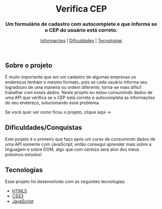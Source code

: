 <h1 align="center"> Verifica CEP </h1>

<h3 align="center"> Um formulário de cadastro com autocomplete e que informa se o CEP do usuário está correto.</h3>

<p align="center"> 
<a href="#about">Informações</a> | <a href="dif">Dificuldades</a> | <a href="#techs">Tecnologias</a>
</p>

<br>

<h2 id="about">Sobre o projeto</h2>
É muito importante que em um cadastro de algumas empresas os endereços tenham o mesmo formato, pois se cada usuário informa seu logradouro de uma maneira ou ordem diferente, torna-se mais difícil trabalhar com esses dados. 
Neste projeto eu estou consumindo dados de uma API que verifica se o CEP está correto e autocompleta as informações do seu endereço, solucionando esse problema. 
  
  Se você quer ver como ficou o projeto, clique aqui -> 
<br>

<h2 id="dif">Dificuldades/Conquistas</h2>
Este projeto é o primeiro que faço após um curso de consumindo dados de uma API somente com JavaScript, então consegui aprender mais sobre a linguagem e sobre DOM, algo que com certeza será alvo dos meus próximos estudos!

<br> 

<h2 id="techs">Tecnologias</h2>
Esse projeto foi desenvolvido com as seguintes tecnologias:

- [HTML5](https://developer.mozilla.org/pt-BR/docs/Web/HTML)
- [CSS3](https://developer.mozilla.org/pt-BR/docs/Web/CSS)
- [JavaScript](https://developer.mozilla.org/pt-BR/docs/Web/JavaScript)

